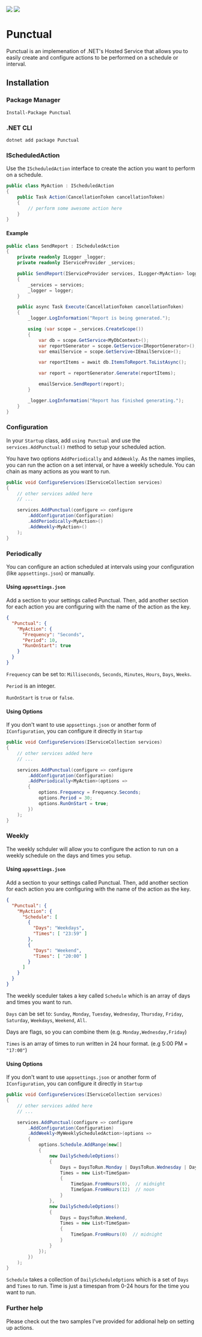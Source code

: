 [![](https://img.shields.io/nuget/v/Punctual.svg)](https://www.nuget.org/packages/Punctual) [![](https://img.shields.io/nuget/vpre/Punctual.svg)](https://www.nuget.org/packages/Punctual)

# Punctual
Punctual is an implemenation of .NET's Hosted Service that allows you to easily create and configure actions to be performed on a schedule or interval.

## Installation
### Package Manager
`Install-Package Punctual`

### .NET CLI
`dotnet add package Punctual`

### IScheduledAction
Use the `IScheduledAction` interface to create the action you want to perform on a schedule.

```csharp
public class MyAction : IScheduledAction
{
    public Task Action(CancellationToken cancellationToken)
    {
        // perform some awesome action here
    }
}
```

#### Example

```csharp
public class SendReport : IScheduledAction
{
    private readonly ILogger _logger;
    private readonly IServiceProvider _services;

    public SendReport(IServiceProvider services, ILogger<MyAction> logger)
    {
        _services = services;
        _logger = logger;
    }

    public async Task Execute(CancellationToken cancellationToken)
    {
        _logger.LogInformation("Report is being generated.");

        using (var scope = _services.CreateScope())
        {
            var db = scope.GetService<MyDbContext>();
            var reportGenerator = scope.GetService<IReportGenerator>();
            var emailService = scope.GetServive<IEmailService>();

            var reportItems = await db.ItemsToReport.ToListAsync();

            var report = reportGenerator.Generate(reportItems);

            emailService.SendReport(report);
        }

        _logger.LogInformation("Report has finished generating.");
    }
}
```

### Configuration
In your `Startup` class, add `using Punctual` and use the `services.AddPunctual()` method to setup your scheduled action.

You have two options `AddPeriodically` and `AddWeekly`. As the names implies, you can run the action on a set interval, or have a weekly schedule. You can chain as many actions as you want to run.

```csharp
public void ConfigureServices(IServiceCollection services)
{
    // other services added here
    // ...

    services.AddPunctual(configure => configure
        .AddConfiguration(Configuration)
        .AddPeriodically<MyAction>()
        .AddWeekly<MyAction>()
    );
}
```

### Periodically
You can configure an action scheduled at intervals using your configuration (like `appsettings.json`) or manually.

#### Using `appsettings.json`
Add a section to your settings called Punctual. Then, add another section for each action you are configuring with the name of the action as the key.

```json
{
  "Punctual": {
    "MyAction": {
      "Frequency": "Seconds",
      "Period": 10,
      "RunOnStart": true
    }
  }
}
```

`Frequency` can be set to: `Milliseconds`, `Seconds`, `Minutes`, `Hours`, `Days`, `Weeks`.

`Period` is an integer.

`RunOnStart` is `true` or `false`.

#### Using Options
If you don't want to use `appsettings.json` or another form of `IConfiguration`, you can configure it directly in `Startup`

```csharp
public void ConfigureServices(IServiceCollection services)
{
    // other services added here
    // ...

    services.AddPunctual(configure => configure
        .AddConfiguration(Configuration)
        .AddPeriodically<MyAction>(options =>
        {
            options.Frequency = Frequency.Seconds;
            options.Period = 30;
            options.RunOnStart = true;
        })
    );
}
```

### Weekly
The weekly schduler will allow you to configure the action to run on a weekly schedule on the days and times you setup. 

#### Using `appsettings.json`
Add a section to your settings called Punctual. Then, add another section for each action you are configuring with the name of the action as the key.

```json
{
  "Punctual": {
    "MyAction": {
      "Schedule": [
        {
          "Days": "Weekdays",
          "Times": [ "23:59" ]
        },
        {
          "Days": "Weekend",
          "Times": [ "20:00" ]
        }
      ]
    }
  }
}
```

The weekly sceduler takes a key called `Schedule` which is an array of days and times you want to run.

`Days` can be set to: `Sunday`, `Monday`, `Tuesday`, `Wednesday`, `Thursday`, `Friday`, `Saturday`, `Weekdays`, `Weekend`, `All`.

Days are flags, so you can combine them (e.g. `Monday,Wednesday,Friday`)

`Times` is an array of times to run written in 24 hour format. (e.g 5:00 PM = `"17:00"`)

#### Using Options
If you don't want to use `appsettings.json` or another form of `IConfiguration`, you can configure it directly in `Startup`

```csharp
public void ConfigureServices(IServiceCollection services)
{
    // other services added here
    // ...

    services.AddPunctual(configure => configure
        .AddConfiguration(Configuration)
        .AddWeekly<MyWeeklyScheduledAction>(options =>
        {
            options.Schedule.AddRange(new[]
            {
                new DailyScheduleOptions()
                {
                    Days = DaysToRun.Monday | DaysToRun.Wednesday | DaysToRun.Friday,
                    Times = new List<TimeSpan>
                    {
                        TimeSpan.FromHours(0),  // midnight
                        TimeSpan.FromHours(12)  // noon
                    }
                },
                new DailyScheduleOptions()
                {
                    Days = DaysToRun.Weekend,
                    Times = new List<TimeSpan>
                    {
                        TimeSpan.FromHours(0)  // midnight
                    }
                }
            });
        })
    );
}
```

`Schedule` takes a collection of `DailyScheduleOptions` which is a set of `Days` and `Times` to run. Time is just a timespan from 0-24 hours for the time you want to run.

### Further help
Please check out the two samples I've provided for addional help on setting up actions.
